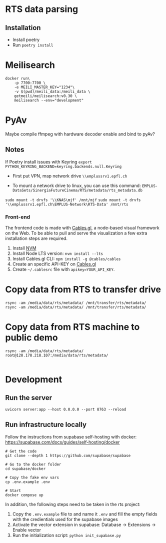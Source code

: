# RTS data parsing

## Installation
- Install poetry
- Run `poetry install`

# Meilisearch
```
docker run\
    -p 7700:7700 \
    -e MEILI_MASTER_KEY="1234"\
    -v $(pwd)/meili_data:/meili_data \
    getmeili/meilisearch:v0.30 \
    meilisearch --env="development"
```

# PyAv

Maybe compile ffmpeg with hardware decoder enable and bind to pyAv?

## Notes

If Poetry install issues with Keyring
`export PYTHON_KEYRING_BACKEND=keyring.backends.null.Keyring`

- First put VPN, map network drive
`\\emplussrv1.epfl.ch`

- To mount a network drive to linux, you can use this command:
`EMPLUS-DataSets/SinergiaFutureCinema/RTS/metadata/rts_metadata.db`

`sudo mount -t drvfs '\\KNAS\mjf' /mnt/mjf`
`sudo mount -t drvfs '\\emplussrv1.epfl.ch\EMPLUS-Network\RTS-Data' /mnt/rts`

### Front-end
The frontend code is made with [Cables.gl](htttps://cables.gl), a node-based visual framework on the Web. To be able to pull and serve the visualization a few extra installation steps are required.

1. Install [NVM](https://github.com/nvm-sh/nvm)
2. Install Node LTS version:  ```nvm install --lts```
3. Install Cables.gl CLI:  ```npm install -g @cables/cables```
4. Create an specific API-KEY on [Cables.gl](https://cables.gl/settings)
5. Create `~/.cablesrc` file with `apikey=YOUR_API_KEY`.

# Copy data from RTS to transfer drive
```
rsync -am /media/data/rts/metadata/ /mnt/transfer/rts/metadata/
rsync -am /media/data/rts/metadata/ /mnt/transfer/rts/metadata/
```

# Copy data from RTS machine to public demo
```
rsync -am /media/data/rts/metadata/ root@128.178.218.107:/media/data/rts/metadata/


```

# Development

## Run the server
```
uvicorn server:app --host 0.0.0.0 --port 8763 --reload
```


## Run infrastructure locally

Follow the instructions from supabase self-hosting with docker: https://supabase.com/docs/guides/self-hosting/docker

```
# Get the code
git clone --depth 1 https://github.com/supabase/supabase

# Go to the docker folder
cd supabase/docker

# Copy the fake env vars
cp .env.example .env

# Start
docker compose up
```

In addition, the following steps need to be taken in the rts project:

1. Copy the `.env.example` file to and name it `.env` and fill the empty fields with the credientials used for the supabase images
2. Activate the vector extension in supabase: Database -> Extensions -> Enable vector
3. Run the initialization script: `python init_supabase.py`
